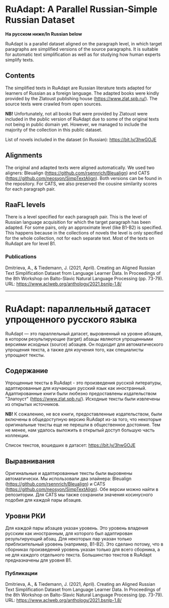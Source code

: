 # RuAdapt: A Parallel Russian-Simple Russian Dataset  

**На русском ниже/In Russian below**

RuAdapt is a parallel dataset aligned on the paragraph level, in which target paragraphs are simplified versions of the source paragraphs. It is suitable for automatic text simplification as well as for studying how human experts simplify texts.

## Contents

The simplified texts in RuAdapt are Russian literature texts adapted for learners of Russian as a foreign language. The adapted books were kindly provided by the Zlatoust publishing house (https://www.zlat.spb.ru/). The source texts were crawled from open sources.  

**NB!** Unfortunately, not all books that were provided by Zlatoust were included in the public version of RuAdapt due to some of the original texts not being in public domain yet. However, we managed to include the majority of the collection in this public dataset.  

List of novels included in the dataset (in Russian): https://bit.ly/3hwGOJE

## Alignments  

The original and adapted texts were aligned automatically. We used two aligners: Bleualign (https://github.com/rsennrich/Bleualign) and CATS (https://github.com/neosyon/SimpTextAlign). Both versions can be found in the repository. For CATS, we also preserved the cousine similarity scores for each paragraph pair.

## RaaFL levels

There is a level specified for each paragraph pair. This is the level of Russian language acquisition for which the target paragraph has been adapted. For some pairs, only an approximate level (like B1-B2) is specified. This happens because in the collections of novels the level is only specified for the whole collection, not for each separate text. Most of the texts on RuAdapt are for level B1.  

### Publications

Dmitrieva, A., & Tiedemann, J. (2021, April). Creating an Aligned Russian Text Simplification Dataset from Language Learner Data. In Proceedings of the 8th Workshop on Balto-Slavic Natural Language Processing (pp. 73-79). URL: https://www.aclweb.org/anthology/2021.bsnlp-1.8/  

---------

# RuAdapt: параллельный датасет упрощенного русского языка

RuAdapt — это параллельный датасет, выровненный на уровне абзацев, в котором результирующие (target) абзацы являются упрощенными версиями исходных (source) абзацев. Он подходит для автоматического упрощения текста, а также для изучения того, как специалисты упрощают тексты.

## Содержание

Упрощенные тексты в RuAdapt - это произведения русской литературы, адаптированные для изучающих русский язык как иностранный. Адаптированные книги были любезно предоставлены издательством "Златоуст" (https://www.zlat.spb.ru/). Исходные тексты были извлечены из открытых источников.

**NB!** К сожалению, не все книги, предоставленные издательством, были включены в общедоступную версию RuAdapt из-за того, что некоторые оригинальные тексты еще не перешли в общественное достояние. Тем не менее, нам удалось выложить в открытый доступ большую часть коллекции.

Список текстов, вошедших в датасет: https://bit.ly/3hwGOJE

## Выравнивания

Оригинальные и адаптированные тексты были выровнены автоматически. Мы использовали два элайнера: Bleualign (https://github.com/rsennrich/Bleualign) и CATS (https://github.com/neosyon/SimpTextAlign). Обе версии можно найти в репозитории. Для CATS мы также сохранили значения косинусного подобия для каждой пары абзацев.

## Уровни РКИ

Для каждой пары абзацев указан уровень. Это уровень владения русским как иностранным, для которого был адаптирован результирующий абзац. Для некоторых пар указан только приблизительный уровень (например, B1-B2). Это сделано потому, что в сборниках произведений уровень указан только для всего сборника, а не для каждого отдельного текста. Большинство текстов в RuAdapt предназначены для уровня B1.

### Публикации

Dmitrieva, A., & Tiedemann, J. (2021, April). Creating an Aligned Russian Text Simplification Dataset from Language Learner Data. In Proceedings of the 8th Workshop on Balto-Slavic Natural Language Processing (pp. 73-79). URL: https://www.aclweb.org/anthology/2021.bsnlp-1.8/  


